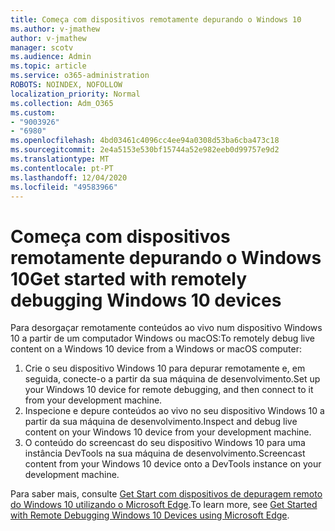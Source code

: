 ```yaml
---
title: Começa com dispositivos remotamente depurando o Windows 10
ms.author: v-jmathew
author: v-jmathew
manager: scotv
ms.audience: Admin
ms.topic: article
ms.service: o365-administration
ROBOTS: NOINDEX, NOFOLLOW
localization_priority: Normal
ms.collection: Adm_O365
ms.custom:
- "9003926"
- "6980"
ms.openlocfilehash: 4bd03461c4096cc4ee94a0308d53ba6cba473c18
ms.sourcegitcommit: 2e4a5153e530bf15744a52e982eeb0d99757e9d2
ms.translationtype: MT
ms.contentlocale: pt-PT
ms.lasthandoff: 12/04/2020
ms.locfileid: "49583966"
---
```

# <a name="get-started-with-remotely-debugging-windows-10-devices"></a><span data-ttu-id="3b158-102">Começa com dispositivos remotamente depurando o Windows 10</span><span class="sxs-lookup"><span data-stu-id="3b158-102">Get started with remotely debugging Windows 10 devices</span></span>

<span data-ttu-id="3b158-103">Para desorgaçar remotamente conteúdos ao vivo num dispositivo Windows 10 a partir de um computador Windows ou macOS:</span><span class="sxs-lookup"><span data-stu-id="3b158-103">To remotely debug live content on a Windows 10 device from a Windows or macOS computer:</span></span>

1. <span data-ttu-id="3b158-104">Crie o seu dispositivo Windows 10 para depurar remotamente e, em seguida, conecte-o a partir da sua máquina de desenvolvimento.</span><span class="sxs-lookup"><span data-stu-id="3b158-104">Set up your Windows 10 device for remote debugging, and then connect to it from your development machine.</span></span>
2. <span data-ttu-id="3b158-105">Inspecione e depure conteúdos ao vivo no seu dispositivo Windows 10 a partir da sua máquina de desenvolvimento.</span><span class="sxs-lookup"><span data-stu-id="3b158-105">Inspect and debug live content on your Windows 10 device from your development machine.</span></span>
3. <span data-ttu-id="3b158-106">O conteúdo do screencast do seu dispositivo Windows 10 para uma instância DevTools na sua máquina de desenvolvimento.</span><span class="sxs-lookup"><span data-stu-id="3b158-106">Screencast content from your Windows 10 device onto a DevTools instance on your development machine.</span></span>

<span data-ttu-id="3b158-107">Para saber mais, consulte [Get Start com dispositivos de depuragem remoto do Windows 10 utilizando o Microsoft Edge](https://go.microsoft.com/fwlink/?linkid=2142172).</span><span class="sxs-lookup"><span data-stu-id="3b158-107">To learn more, see [Get Started with Remote Debugging Windows 10 Devices using Microsoft Edge](https://go.microsoft.com/fwlink/?linkid=2142172).</span></span>
